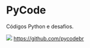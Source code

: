 # PyCode
Códigos Python e desafios.

![](http://dwebkit.esy.es/repositorio/python-logo-3.6.gif) 
https://github.com/pycodebr

